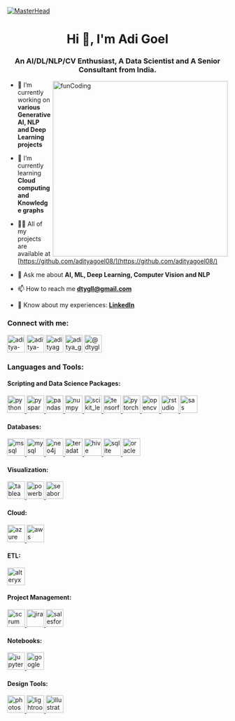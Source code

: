 [![MasterHead](https://visme.co/blog/wp-content/uploads/climate-change-facts-header-wide.gif)](https://github.com/adityagoel08/)
<h1 align="center">Hi 👋, I'm Adi Goel</h1>
<h3 align="center">An AI/DL/NLP/CV Enthusiast, A Data Scientist and A Senior Consultant from India.</h3>
<img align="right" alt="funCoding" width="400" src="https://miro.medium.com/max/1360/1*IRGHmiGsa16stedQvIaZfw.gif">


- 🔭 I’m currently working on **various Generative AI, NLP and Deep Learning projects**

- 🌱 I’m currently learning **Cloud computing and Knowledge graphs**

- 👨‍💻 All of my projects are available at [https://github.com/adityagoel08/](https://github.com/adityagoel08/)

- 💬 Ask me about **AI, ML, Deep Learning, Computer Vision and NLP**

- 📫 How to reach me **dtygll@gmail.com**

- 📄 Know about my experiences: **[LinkedIn](https://www.linkedin.com/in/aditya-goel/)**

<h3 align="left">Connect with me:</h3>
<p align="left">
<a href="mailto: dtygll@gmail.com" target="blank"><img align="center" src="https://cdn-icons-png.flaticon.com/512/561/561127.png" alt="aditya-goel" height="40" width="40" /></a>
<a href="https://linkedin.com/in/aditya-goel" target="blank"><img align="center" src="https://cdn.jsdelivr.net/gh/devicons/devicon/icons/linkedin/linkedin-plain.svg" alt="aditya-goel" height="40" width="40" /></a>
<a href="https://kaggle.com/adityagoel08" target="blank"><img align="center" src="https://cdn.jsdelivr.net/gh/devicons/devicon/icons/kaggle/kaggle-original-wordmark.svg" alt="adityagoel08" height="40" width="40" /></a>
<a href="https://www.hackerrank.com/aditya_goel08" target="blank"><img align="center" src="https://upload.wikimedia.org/wikipedia/commons/4/40/HackerRank_Icon-1000px.png" alt="aditya_goel08" height="40" width="40" /></a>
<a href="https://www.hackerearth.com/@dtygll" target="blank"><img align="center" src="https://upload.wikimedia.org/wikipedia/commons/e/e8/HackerEarth_logo.png" alt="@dtygll" height="40" width="40" /></a>
</p>

<h3 align="left">Languages and Tools:</h3>

<h4 align="left">Scripting and Data Science Packages:</h4>
<p align="left"> 
<a href="https://www.python.org" target="_blank" rel="noreferrer"> <img src="https://cdn.jsdelivr.net/gh/devicons/devicon/icons/python/python-original-wordmark.svg" alt="python" width="40" height="40"/> </a>
<a href="https://spark.apache.org/" target="_blank" rel="noreferrer"> <img src="https://upload.wikimedia.org/wikipedia/commons/f/f3/Apache_Spark_logo.svg" alt="pyspark" width="40" height="40"/> </a> 
<a href="https://pandas.pydata.org/" target="_blank" rel="noreferrer"> <img src="https://cdn.jsdelivr.net/gh/devicons/devicon/icons/pandas/pandas-original-wordmark.svg" alt="pandas" width="40" height="40"/> </a> 
<a href="https://numpy.org/" target="_blank" rel="noreferrer"> <img src="https://seeklogo.com/images/N/numpy-logo-479C24EC79-seeklogo.com.png" alt="numpy" width="40" height="40"/> </a> 
<a href="https://scikit-learn.org/" target="_blank" rel="noreferrer"> <img src="https://upload.wikimedia.org/wikipedia/commons/0/05/Scikit_learn_logo_small.svg" alt="scikit_learn" width="40" height="40"/> </a> 
<a href="https://www.tensorflow.org" target="_blank" rel="noreferrer"> <img src="https://www.vectorlogo.zone/logos/tensorflow/tensorflow-icon.svg" alt="tensorflow" width="40" height="40"/> </a>
<a href="https://pytorch.org/" target="_blank" rel="noreferrer"> <img src="https://www.vectorlogo.zone/logos/pytorch/pytorch-icon.svg" alt="pytorch" width="40" height="40"/> </a> 
<a href="https://opencv.org/" target="_blank" rel="noreferrer"> <img src="https://www.vectorlogo.zone/logos/opencv/opencv-icon.svg" alt="opencv" width="40" height="40"/> </a> 
<a href="https://www.rstudio.com/" target="_blank" rel="noreferrer"> <img src="https://download.logo.wine/logo/R_(programming_language)/R_(programming_language)-Logo.wine.png" alt="rstudio" width="40" height="40"/> </a> 
<a href="https://www.sas.com/en_in/home.html" target="_blank" rel="noreferrer"> <img src="https://upload.wikimedia.org/wikipedia/commons/1/10/SAS_logo_horiz.svg" alt="sas" width="40" height="40"/> </a> 
</p>

<h4 align="left">Databases:</h4>
<p align="left"> 
<a href="https://www.microsoft.com/en-us/sql-server" target="_blank" rel="noreferrer"> <img src="https://cdn.jsdelivr.net/gh/devicons/devicon/icons/microsoftsqlserver/microsoftsqlserver-plain-wordmark.svg" alt="mssql" width="40" height="40"/> </a> 
<a href="https://www.mysql.com/" target="_blank" rel="noreferrer"> <img src="https://cdn.jsdelivr.net/gh/devicons/devicon/icons/mysql/mysql-original-wordmark.svg" alt="mysql" width="40" height="40"/> </a> 
<a href="https://neo4j.com/" target="_blank" rel="noreferrer"> <img src="https://seeklogo.com/images/N/neo4j-logo-6863235D8A-seeklogo.com.png" alt="neo4j" width="40" height="40"/> </a>
<a href="https://www.teradata.com/" target="_blank" rel="noreferrer"> <img src="https://upload.wikimedia.org/wikipedia/commons/c/cd/Teradata_logo_2018.svg" alt="teradata" width="40" height="40"/> </a>
<a href="https://hive.apache.org/" target="_blank" rel="noreferrer"> <img src="https://www.vectorlogo.zone/logos/apache_hive/apache_hive-icon.svg" alt="hive" width="40" height="40"/> </a> 
<a href="https://www.sqlite.org/" target="_blank" rel="noreferrer"> <img src="https://cdn.jsdelivr.net/gh/devicons/devicon/icons/sqlite/sqlite-original-wordmark.svg" alt="sqlite" width="40" height="40"/> </a> 
<a href="https://www.oracle.com/" target="_blank" rel="noreferrer"> <img src="https://cdn.jsdelivr.net/gh/devicons/devicon/icons/oracle/oracle-original.svg" alt="oracle" width="40" height="40"/> </a> 
</p>

<h4 align="left">Visualization:</h4>
<p align="left"> 
<a href="https://www.tableau.com/" target="_blank" rel="noreferrer"> <img src="https://cdn.worldvectorlogo.com/logos/tableau-software.svg" alt="tableau" width="40" height="40"/> </a> 
<a href="https://powerbi.microsoft.com/en-us/" target="_blank" rel="noreferrer"> <img src="https://upload.wikimedia.org/wikipedia/commons/c/c9/Power_bi_logo_black.svg" alt="powerbi" width="40" height="40"/> </a> 
<a href="https://seaborn.pydata.org/" target="_blank" rel="noreferrer"> <img src="https://seaborn.pydata.org/_images/logo-mark-lightbg.svg" alt="seaborn" width="40" height="40"/> </a> 
</p>

<h4 align="left">Cloud:</h4>
<p align="left"> 
<a href="https://azure.microsoft.com/en-in/" target="_blank" rel="noreferrer"> <img src="https://cdn.jsdelivr.net/gh/devicons/devicon/icons/azure/azure-original-wordmark.svg" alt="azure" width="40" height="40"/> </a> 
<a href="https://aws.amazon.com" target="_blank" rel="noreferrer"> <img src="https://cdn.jsdelivr.net/gh/devicons/devicon/icons/amazonwebservices/amazonwebservices-original-wordmark.svg" alt="aws" width="40" height="40"/> </a> 
 </p>

<h4 align="left">ETL:</h4>
<p align="left"> 
<a href="https://www.alteryx.com/" target="_blank" rel="noreferrer"> <img src="https://upload.wikimedia.org/wikipedia/commons/e/ec/Alteryx_logo.svg" alt="alteryx" width="40" height="40"/> </a>
</p>

<h4 align="left">Project Management:</h4>
<p align="left"> 
<a href="https://scrumalliance.org/" target="_blank" rel="noreferrer"> <img src="https://seeklogo.com/images/S/scrum-logo-B057CBD9B8-seeklogo.com.png" alt="scrum" width="40" height="40"/> </a>
<a href="https://www.atlassian.com/software/jira" target="_blank" rel="noreferrer"> <img src="https://static.cdnlogo.com/logos/j/41/jira.svg" alt="jira" width="40" height="40"/> </a>
<a href="https://www.salesforce.com/in/" target="_blank" rel="noreferrer"> <img src="https://upload.wikimedia.org/wikipedia/commons/f/f9/Salesforce.com_logo.svg" alt="salesforce" width="40" height="40"/> </a>
</p>

<h4 align="left">Notebooks:</h4>
<p align="left"> 
<a href="https://jupyter.org/" target="_blank" rel="noreferrer"> <img src="https://upload.wikimedia.org/wikipedia/commons/3/38/Jupyter_logo.svg" alt="jupyter" width="40" height="40"/> </a>
<a href="https://colab.research.google.com/" target="_blank" rel="noreferrer"> <img src="https://upload.wikimedia.org/wikipedia/commons/d/d0/Google_Colaboratory_SVG_Logo.svg" alt="googlecolab" width="40" height="40"/> </a>
</p>


<h4 align="left">Design Tools:</h4>
<p align="left"> 
<a href="https://www.photoshop.com/en" target="_blank" rel="noreferrer"> <img src="https://upload.wikimedia.org/wikipedia/commons/a/af/Adobe_Photoshop_CC_icon.svg" alt="photoshop" width="40" height="40"/> </a>
<a href="https://lightroom.adobe.com/" target="_blank" rel="noreferrer"> <img src="https://upload.wikimedia.org/wikipedia/commons/b/b6/Adobe_Photoshop_Lightroom_CC_logo.svg" alt="lightroom" width="40" height="40"/> </a>
<a href="https://www.adobe.com/in/products/illustrator.html" target="_blank" rel="noreferrer"> <img src="https://www.vectorlogo.zone/logos/adobe_illustrator/adobe_illustrator-icon.svg" alt="illustrator" width="40" height="40"/> </a> 
</p>
